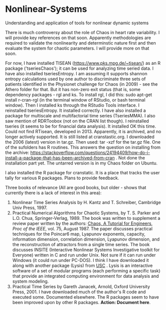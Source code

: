 # Nonlinear-Systems
Understanding and application of tools for nonlinear dynamic systems

There is much controversy about the role of Chaos in heart rate variability. I will provide key references on that soon. Apparently methodologies are required to validate the nonlinearity and determinstic nature first and then evaluate the system for chaotic parameters. I will provide more on that soon.

For now, I have installed TISEAN (https://www.pks.mpg.de/~tisean/) as an R package ('tseriesChaos'); it can be used for analyzing time seried data. I have also installed tseriesEntropy. I am assuming it supports shannon entropy calculations used by one author to discriminate three sets of patients identified in the Physionet challenge for Chaos (in 2009) - see the Athero folder for that. But it has non-zero exit status (that is, some dependency packages - rgl and ks. To install rgl, I did this: sudo apt-get install r-cran-rgl (in the terminal window of RStudio, or bash terminal window). Then I installed ks through the RStudio Tools interface. I reinstalled tseriesEntropy. It installed correctly. I have also installed a package for multiscale and multifactorial time series (TseriesMMA). I also saw mention of RDRToobox (not on the CRAN list though). I reinstalled tseries (it seems to be for financial data analysis). It installed OK this time. Could not find RTisean, developed in 2013. Apparently, it is archived, and no longer actively supported. It is still listed at cranstastic.org. I downloaded the 2006 (latest) version in tar.gz. Then used: tar -xzf for the tar.gz file. One of the sufolders has R routines. This answers the question on installing from the archive: https://stackoverflow.com/questions/24194409/how-do-i-install-a-package-that-has-been-archived-from-cran . Not done the installation part yet. The untarred version is in my Chaos folder on Ubuntu. 

I also installed the R package for cranstatic. It is a place that tracks the user tally for various R packages. Plans to provide feedback. 

Three books of relevance (All are good books, but older - shows that currently there is a lack of interest in this area): 
1. Nonlinear Time Series Analysis by H. Kantz and T. Schreiber, Cambridge Univ Press, 1997. 
2. Practical Numerical Algorithms for Chaotic Systems, by T. S. Parker and L.O. Chua, Springer-Verlag, 1989. The book was written to supplement a review paper written by the authors: [Chaos, A Tutorial for Engineers](https://ieeexplore.ieee.org/stamp/stamp.jsp?arnumber=1458112), *Proc of the IEEE*, vol. 75, August 1987. The paper discusses practical techniques for the Poincar6  map,  Lyapunov  exponents,  capacity, information dimension,  correlation  dimension,  Lyapunov  dimension, and the  reconstruction of attractors  from  a  single  time  series. The book discusses INSITE (Interactive Nonlinear Systems Investigative toolkit for Everyone) written in C and run under Unix. Not sure if it can run under Windows (it could run under PC-DOS). I think I have downloaded it along with another package (Lysis) from [USC](https://bmsr.usc.edu/software/lysis/) . Lysis is an interactive software of a set of modular programs (each performing a specific task) that provide an integrated computing environment for data analysis and system modeling. 
3. Practical Time Series by Gareth Janacek, Arnold, Oxford University Press, 2001. I have downloaded much of the author's R code and executed some. Documented elsewhere. The R packages seem to have been improved upon by other R packages. **Action: Document here**. 
